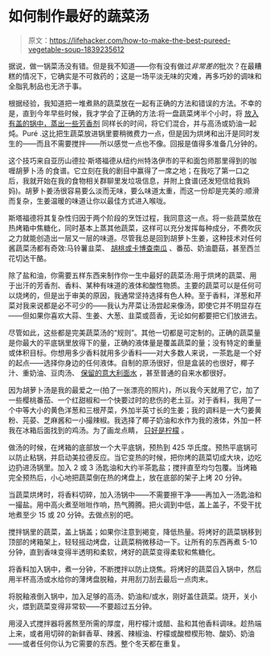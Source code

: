 # 如何制作最好的蔬菜汤

> 原文：<https://lifehacker.com/how-to-make-the-best-pureed-vegetable-soup-1839235612>

据说，做一锅菜汤没有错。但是我不知道——你有没有做过*非常差的*批次？在最糟糕的情况下，它确实是不可救药的；这是一场平淡无味的灾难，再多巧妙的调味和全脂乳制品也无济于事。



根据经验，我知道把一堆煮熟的蔬菜放在一起有正确的方法和错误的方法。不幸的是，直到今年早些时候，我才学会了正确的方法:将一盘蔬菜烤半个小时，将 [放入有盖的锅中，蒸出一些芳香剂](https://lifehacker.com/sweat-vegetables-before-making-soup-for-a-smoother-cre-1690220197) 同样长的时间，将它们混合，并与高汤或奶油一起炖。Puré .这比把生蔬菜放进锅里要稍微费力一点，但是因为烘烤和出汗是同时发生的——而且不需要搅拌——所以感觉一点也不像。回报是值得多准备几分钟的。

这个技巧来自亚历山德拉·斯塔福德从纽约州特洛伊市的平和面包师那里得到的咖喱胡萝卜汤 的食谱。它立刻在我的剧目中赢得了一席之地；在我吃了第一口之后，我就开始在我的食物相关群聊里发垃圾信息，并附上食谱(还发短信给我妈妈)。胡萝卜姜汤很容易要么淡而无味，要么味道太重，而这一份却是完美的:顺滑而复杂，生姜温暖的味道让你以最佳方式进入喉咙。

斯塔福德将其复杂性归因于两个阶段的烹饪过程，我同意这一点。将一些蔬菜放在热烤箱中焦糖化，同时基本上蒸其他蔬菜，这样可以充分发挥每种成分，不费吹灰之力就能创造出一层又一层的味道。尽管我总是回到胡萝卜生姜，这种技术对任何酱蔬菜汤都有奇效:马铃薯韭菜、 [胡桃或卡博查南瓜](https://lifehacker.com/a-complete-ranking-of-edible-gourds-and-how-to-eat-the-1820184189) 、番茄、奶油蘑菇，甚至西兰花切达干酪。

除了盐和油，你需要五样东西来制作你一生中最好的蔬菜汤:用于烘烤的蔬菜、用于出汗的芳香剂、香料、某种有味道的液体和酸性物质。主要的蔬菜可以是任何可以烧烤的，但是出于审美的原因，我通常坚持选择有色人种。至于香料，洋葱和芹菜对我来说都是必不可少的——我认为芹菜让汤尝起来像汤，即使它并不明显存在——但如果你喜欢大蒜、生姜、大葱、韭菜或茴香，无论如何都要把它们放进去。

尽管如此，这些都是完美蔬菜汤的“规则”。其他一切都是可定制的。正确的蔬菜量是你最大的平底锅里放得下的量，正确的液体量是覆盖蔬菜的量；没有特定的重量或体积目标。你想用多少香料就用多少香料——对大多数人来说，一茶匙是一个好的起点——选择你身边的任何液体。自制的原汤很好，但是盒装的也很好，椰子汁、重奶油、豆肉汤、 [保留的意大利面水](https://skillet.lifehacker.com/save-that-pasta-water-1838374990) ，甚至普通的自来水都很好。

因为胡萝卜汤是我的最爱之一(拍了一张漂亮的照片)，所以我今天就用了它，加了一些樱桃番茄、一个红甜椒和一个快要过时的悲伤的老土豆。对于香料，我用了一个中等大小的黄色洋葱和三根芹菜，外加半英寸长的生姜；我的调料是一大勺姜黄粉、芫荽、芝麻酱和一小撮辣椒。我选择了椰子奶油和水作为我的液体，外加一杯我在冰箱后面找到的鸡汤。为了画龙点睛， [只好是柠檬](https://skillet.lifehacker.com/three-delicious-ways-to-use-the-whole-lemon-1824153342) 。

做汤的时候，在烤箱的底部放一个大平底锅，预热到 425 华氏度。预热平底锅可以防止粘锅，并启动美拉德反应。当它变热的时候，把你烤的蔬菜切成大块，边吃边扔进汤锅里。加入 2 或 3 汤匙油和大约半茶匙盐；搅拌直至均匀包覆。当烤箱完全预热后，小心地把蔬菜倒在热的烤盘上，放在底部的架子上烤 20 分钟。

当蔬菜烘烤时，将香料切碎，加入汤锅中——不需要擦干净——再加入一汤匙油和一撮盐。用中高火煮至咝咝作响，热气腾腾。把火调到中低，盖上盖子，不受干扰地煮至少 15 或 20 分钟。去做点别的吧。

搅拌锅里的蔬菜，盖上锅盖；如果你注意到褐变，降低热量。将烤好的蔬菜锅移到顶部的烤箱架上，轻轻摇动烤盘，让蔬菜稍微移动一下。让所有的东西再煮 5-10 分钟，直到香味变得半透明和柔软，烤好的蔬菜变得柔软和焦糖化。

将香料加入锅中，煮一分钟，不断搅拌以防止烧焦。将烤好的蔬菜舀入锅中，然后用半杯高汤或水给你的薄烤盘脱釉，并用刮刀刮去最后一点肉末。

将脱釉液倒入锅中，加入足够的高汤、奶油和/或水，刚好盖住蔬菜。烧开，关小火，煨到蔬菜变得非常软——不要超过五分钟。

用浸入式搅拌器将酱熬至所需的厚度，用柠檬汁或醋、盐和其他香料调味。趁热端上来，或者用切碎的新鲜香草、辣酱、辣椒油、柠檬或酸橙楔形物、酸奶、奶油——或者任何你认为它需要的东西。整个冬天都在重复。
